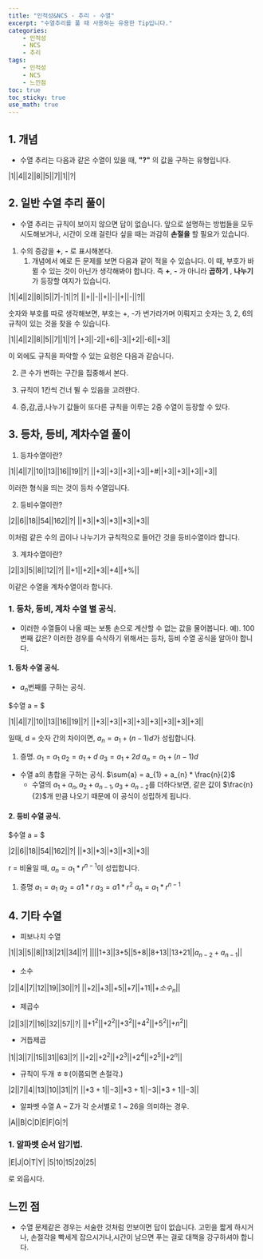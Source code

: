 ```yaml
---
title: "인적성&NCS - 추리 - 수열"
excerpt: "수열추리를 풀 때 사용하는 유용한 Tip입니다."
categories:
    - 인적성
    - NCS
    - 추리
tags:
    - 인적성
    - NCS
    - 느낀점
toc: true
toc_sticky: true
use_math: true
---
```


## 1. 개념
* 수열 추리는 다음과 같은 수열이 있을 때, **"?"** 의 값을 구하는 유형입니다.

|1||4||2||8||5||7||1||?|

## 2. 일반 수열 추리 풀이
* 수열 추리는 규칙이 보이지 않으면 답이 없습니다. 앞으로 설명하는 방법들을 모두 시도해보거나, 시간이 오래 걸린다 싶을 때는 과감히 **손절을** 할 필요가 있습니다.

1. 수의 증감을 **+**, **-** 로 표시해본다.
    1. 개념에서 예로 든 문제를 보면 다음과 같이 적을 수 있습니다.
    이 때, 부호가 바뀔 수 있는 것이 아닌가 생각해봐야 합니다. 즉 **+**, **-** 가 아니라 **곱하기** , **나누기** 가 등장할 여지가 있습니다. 

|1||4||2||8||5||7|-|1||?|
||+||-||+||-||+||-||?||

숫자와 부호를 따로 생각해보면, 
부호는 +, -가 번가라가며 이뤄지고
숫자는 3, 2, 6의 규칙이 있는 것을 찾을 수 있습니다.

|1||4||2||8||5||7||1||?|
|+3||-2||+6||-3||+2||-6||+3||

이 외에도 규칙을 파악할 수 있는 요령은 다음과 같습니다.

2. 큰 수가 변하는 구간을 집중해서 본다.

3. 규칙이 1칸씩 건너 뛸 수 있음을 고려한다.
4. 증,감,곱,나누기 값들이 또다른 규칙을 이루는 2중 수열이 등장할 수 있다.

## 3. 등차, 등비, 계차수열 풀이

1. 등차수열이란?

|1||4||7||10||13||16||19||?|
||+3||+3||+3||+3||+#||+3||+3||+3||+3||

이러한 형식을 띄는 것이 등차 수열입니다.

2. 등비수열이란?

|2||6||18||54||162||?|
||$*3$||$*3$||$*3$||$*3$||$*3$||

이처럼 같은 수의 곱이나 나누기가 규칙적으로 들어간 것을 등비수열이라 합니다.

3. 계차수열이란?

|2||3||5||8||12||?|
||+1||+2||+3||+4||+%||

이같은 수열을 계차수열이라 합니다.

### 1. 등차, 등비, 계차 수열 별 공식.
* 이러한 수열들이 나올 때는 보통 손으로 계산할 수 없는 값을 물어봅니다.
예). 100번째 값은?
이러한 경우를 슥삭하기 위해서는 등차, 등비 수열 공식을 알아야 합니다.


#### 1. 등차 수열 공식.

* $a_{n}$번째를 구하는 공식. 

$수열 a = $

|1||4||7||10||13||16||19||?|
||+3||+3||+3||+3||+3||+3||+3||+3||

일때, 
d = 숫자 간의 차이이면,
$a_{n} = a_{1} + (n-1)d$가 성립합니다.

1. 증명.
$a_{1} = a_{1}$
$a_{2} = a_{1} + d$
$a_{3} = a_{1} + 2d$
$a_{n} = a_{1} + (n-1)d$

* 수열 a의 총합을 구하는 공식.
$\sum{a} = a_{1} + a_{n} * \frac{n}{2}$
    * 수열의 $a_{1} + a_{n}, a_{2} + a_{n-1}, a_{3} + a_{n-2}$를 더하다보면, 같은 값이 $\frac{n}{2}$개 만큼 나오기 때문에 이 공식이 성립하게 됩니다. 

#### 2. 등비 수열 공식.

$수열 a = $


|2||6||18||54||162||?|
||$*3$||$*3$||$*3$||$*3$||$*3$||

r = 비율일 때,
$a_{n} = a_{1} * r^{n-1}$이 성립합니다.

1. 증명
$a_{1} = a_{1}$
$a_{2}=a{1}*r$
$a_{3} = a{1}*r^{2}$
$a_{n} = a_{1} * r^{n-1}$

## 4. 기타 수열

* 피보나치 수열

|1||3||5||8||13||21||34||?|
||||1+3||3+5||5+8||8+13||13+21||$a_{n-2}+a_{n-1}$||

* 소수

|2||4||7||12||19||30||?|
||+2||+3||+5||+7||+11||$+소수_{n}$||

* 제곱수

|2||3||7||16||32||57||?|
||$+1^2$||$+2^2$||$+3^2$||$+4^2$||$+5^2$||$+n^{2}$||

* 거듭제곱

|1||3||7||15||31||63||?|
||+2||$+2^2$||$+2^3$||$+2^4$||$+2^5$||$+2^{n}$||

* 규칙이 두개 ㅎㅎ(이쯤되면 손절각.)

|2||7||4||13||10||31||?|
||$*3+1$||$-3$||$*3+1$||$-3$||$*3+1$||$-3$||

* 알파벳 수열
A ~ Z가 각 순서별로 1 ~ 26을 의미하는 경우.

|A||B|C|D|E|F|G|?|

### 1. 알파벳 순서 암기법.

|E|J|O|T|Y|
|5|10|15|20|25|

로 외웁시다. 

## 느낀 점
* 수열 문제같은 경우는 서술한 것처럼 안보이면 답이 없습니다. 고민을 짧게 하시거나, 손절각을 빡세게 잡으시거나,시간이 남으면 푸는 걸로 대책을 강구하셔야 합니다.
